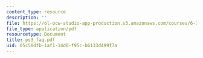 ```yaml
---
content_type: resource
description: ''
file: https://ol-ocw-studio-app-production.s3.amazonaws.com/courses/6-374-analysis-and-design-of-digital-integrated-circuits-fall-2003/05c50dfb1af114d0f95cb6133d499f7a_ps3_faq.pdf
file_type: application/pdf
resourcetype: Document
title: ps3_faq.pdf
uid: 05c50dfb-1af1-14d0-f95c-b6133d499f7a
---
```

